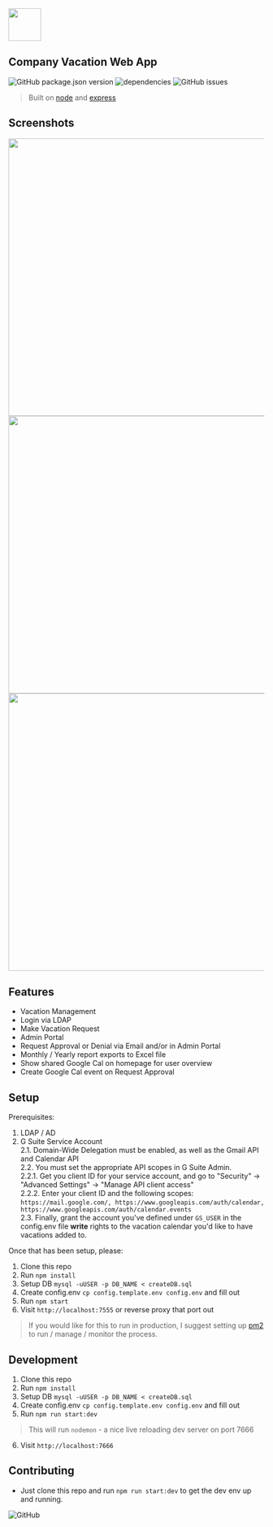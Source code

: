 <img src="https://vacation.newtelco.de/nt_vacation.png" width="64" height="64">

## Company Vacation Web App  

![GitHub package.json version](https://img.shields.io/github/package-json/v/ndom91/companyvacations.svg?style=flat-square)
![dependencies](https://img.shields.io/david/dev/ndom91/CompanyVacations.svg?style=flat-square)
![GitHub issues](https://img.shields.io/github/issues-raw/ndom91/CompanyVacations.svg?style=flat-square)

> Built on [node](https://nodejs.org/en/) and [express](https://expressjs.com/)  

## Screenshots

<img src="https://imgur.com/egNW1Le.png" width="860" height="546">
<img src="https://imgur.com/fQHe279.png" width="860" height="546">
<img src="https://imgur.com/17MzvvK.png" width="860" height="546">

## Features

- Vacation Management  
- Login via LDAP  
- Make Vacation Request  
- Admin Portal  
- Request Approval or Denial via Email and/or in Admin Portal  
- Monthly / Yearly report exports to Excel file  
- Show shared Google Cal on homepage for user overview  
- Create Google Cal event on Request Approval

## Setup  

Prerequisites:  
1. LDAP / AD   
2. G Suite Service Account  
    2.1. Domain-Wide Delegation must be enabled, as well as the Gmail API and Calendar API  
    2.2. You must set the appropriate API scopes in G Suite Admin.  
        2.2.1. Get you client ID for your service account, and go to "Security" -> "Advanced Settings" -> "Manage API client access"   
        2.2.2. Enter your client ID and the following scopes: `https://mail.google.com/, https://www.googleapis.com/auth/calendar, https://www.googleapis.com/auth/calendar.events`   
    2.3. Finally, grant the account you've defined under `GS_USER` in the config.env file **write** rights to the vacation calendar you'd like to have vacations added to.   


Once that has been setup, please:  

1. Clone this repo  
2. Run `npm install`  
3. Setup DB `mysql -uUSER -p DB_NAME < createDB.sql`
4. Create config.env `cp config.template.env config.env` and fill out
5. Run `npm start`  
6. Visit `http://localhost:7555` or reverse proxy that port out  

> If you would like for this to run in production, I suggest setting up [pm2](https://pm2.io/runtime/) to run / manage / monitor the process. 

## Development

1. Clone this repo
2. Run `npm install`
3. Setup DB `mysql -uUSER -p DB_NAME < createDB.sql`
4. Create config.env `cp config.template.env config.env` and fill out
5. Run `npm run start:dev`
  > This will run `nodemon` - a nice live reloading dev server on port 7666
6. Visit `http://localhost:7666`

## Contributing  

- Just clone this repo and run `npm run start:dev` to get the dev env up and running.

![GitHub](https://img.shields.io/github/license/ndom91/companyvacations.svg?style=flat-square)
